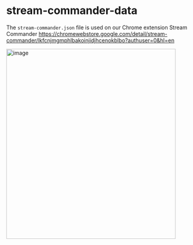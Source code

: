 # stream-commander-data

The `stream-commander.json` file is used on our Chrome extension Stream Commander https://chromewebstore.google.com/detail/stream-commander/lkfcnjmgmphlbakoinjidjhcenokblbo?authuser=0&hl=en

<img width="446" height="500" alt="image" src="https://github.com/user-attachments/assets/3084ed41-4cc9-4570-bb08-ccc72e321258" />

